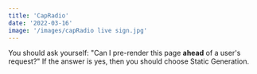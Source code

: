 ```yaml
---
title: 'CapRadio'
date: '2022-03-16'
image: '/images/capRadio live sign.jpg'
---
```


You should ask yourself: "Can I pre-render this page **ahead** of a user's request?" If the answer is yes, then you should choose Static Generation.